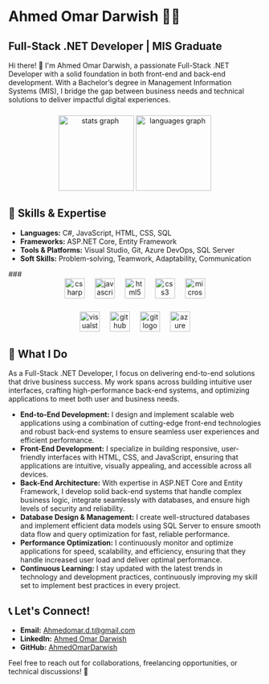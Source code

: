 <body>
    <div>
        <h1>Ahmed Omar Darwish 👨‍💻</h1>
        <h2>Full-Stack .NET Developer | MIS Graduate</h2>
        <p >Hi there! 👋 I'm Ahmed Omar Darwish, a passionate Full-Stack .NET Developer with a solid foundation in both front-end and back-end development. With a Bachelor’s degree in Management Information Systems (MIS), I bridge the gap between business needs and technical solutions to deliver impactful digital experiences.</p>
        
###

<div align="center">
  <img src="https://github-readme-stats.vercel.app/api?username=ahmedomardarwish&hide_title=false&hide_rank=false&show_icons=true&include_all_commits=true&count_private=true&disable_animations=false&theme=dark&locale=en&hide_border=false" height="150" alt="stats graph"  />
  <img src="https://github-readme-stats.vercel.app/api/top-langs?username=ahmedomardarwish&locale=en&hide_title=false&layout=compact&card_width=320&langs_count=5&theme=dark&hide_border=false" height="150" alt="languages graph"  />
</div>
        
###
<h2>🚀 Skills & Expertise</h2>
        <ul>
            <li><strong>Languages:</strong> C#, JavaScript, HTML, CSS, SQL</li>
            <li><strong>Frameworks:</strong> ASP.NET Core, Entity Framework</li>
            <li><strong>Tools & Platforms:</strong> Visual Studio, Git, Azure DevOps, SQL Server</li>
            <li><strong>Soft Skills:</strong> Problem-solving, Teamwork, Adaptability, Communication</li>
        </ul>
  ###
    <div align="center">
  <img src="https://cdn.jsdelivr.net/gh/devicons/devicon/icons/csharp/csharp-original.svg" height="40" alt="csharp logo"  />
  <img width="12" />
  <img src="https://cdn.jsdelivr.net/gh/devicons/devicon/icons/javascript/javascript-original.svg" height="40" alt="javascript logo"  />
  <img width="12" />
  <img src="https://cdn.jsdelivr.net/gh/devicons/devicon/icons/html5/html5-original.svg" height="40" alt="html5 logo"  />
  <img width="12" />
  <img src="https://cdn.jsdelivr.net/gh/devicons/devicon/icons/css3/css3-original.svg" height="40" alt="css3 logo"  />
  <img width="12" />
  <img src="https://cdn.jsdelivr.net/gh/devicons/devicon/icons/microsoftsqlserver/microsoftsqlserver-plain.svg" height="40" alt="microsoftsqlserver logo"  />
</div>

###

<div align="center">
  <img src="https://cdn.jsdelivr.net/gh/devicons/devicon/icons/visualstudio/visualstudio-plain.svg" height="40" alt="visualstudio logo"  />
  <img width="12" />
  <img src="https://cdn.jsdelivr.net/gh/devicons/devicon/icons/github/github-original.svg" height="40" alt="github logo"  />
  <img width="12" />
  <img src="https://cdn.jsdelivr.net/gh/devicons/devicon/icons/git/git-original.svg" height="40" alt="git logo"  />
  <img width="12" />
  <img src="https://cdn.jsdelivr.net/gh/devicons/devicon/icons/azure/azure-original.svg" height="40" alt="azure logo"  />
</div>

###
       
<h2>🌟 What I Do</h2>
<p>As a Full-Stack .NET Developer, I focus on delivering end-to-end solutions that drive business success. My work spans across building intuitive user interfaces, crafting high-performance back-end systems, and optimizing applications to meet both user and business needs.</p>

<ul>
    <li><strong>End-to-End Development:</strong> I design and implement scalable web applications using a combination of cutting-edge front-end technologies and robust back-end systems to ensure seamless user experiences and efficient performance.</li>
    <li><strong>Front-End Development:</strong> I specialize in building responsive, user-friendly interfaces with HTML, CSS, and JavaScript, ensuring that applications are intuitive, visually appealing, and accessible across all devices.</li>
    <li><strong>Back-End Architecture:</strong> With expertise in ASP.NET Core and Entity Framework, I develop solid back-end systems that handle complex business logic, integrate seamlessly with databases, and ensure high levels of security and reliability.</li>
    <li><strong>Database Design & Management:</strong> I create well-structured databases and implement efficient data models using SQL Server to ensure smooth data flow and query optimization for fast, reliable performance.</li>
    <li><strong>Performance Optimization:</strong> I continuously monitor and optimize applications for speed, scalability, and efficiency, ensuring that they handle increased user load and deliver optimal performance.</li>
    <li><strong>Continuous Learning:</strong> I stay updated with the latest trends in technology and development practices, continuously improving my skill set to implement best practices in every project.</li>
</ul>

###
<h2>📞 Let's Connect!</h2>
        <ul>
            <li><strong>Email:</strong> <a href="mailto:Ahmedomar.d.t@gmail.com">Ahmedomar.d.t@gmail.com</a></li>
            <li><strong>LinkedIn:</strong> <a href="https://www.linkedin.com/in/ahmed-omar-darwish/" target="_blank">Ahmed Omar Darwish</a></li>
            <li><strong>GitHub:</strong> <a href="https://github.com/AhmedOmarDarwish" target="_blank">AhmedOmarDarwish</a></li>
        </ul>
        <p>Feel free to reach out for collaborations, freelancing opportunities, or technical discussions! 🚀</p>
    </div>
</body>
